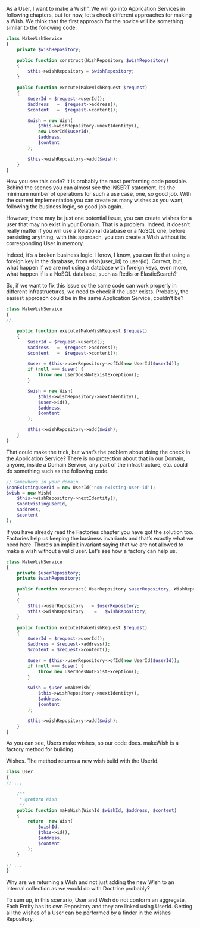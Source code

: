 As a User, I want to make a Wish”. We will go into Application Services in following chapters, but for now, let’s check different approaches for making a Wish. We think that the first approach for the novice will be something similar to the following code.

```php
class MakeWishService
{
    private $wishRepository;

    public function construct(WishRepository $wishRepository)
    {
        $this->wishRepository = $wishRepository;
    }

    public function execute(MakeWishRequest $request)
    {
        $userId = $request->userId();
        $address   =  $request->address();
        $content   =  $request->content();

        $wish = new Wish(
            $this->wishRepository->nextIdentity(),
            new UserId($userId),
            $address,
            $content
        );

        $this->wishRepository->add($wish);
    }
}
```

How you see this code? It is probably the most performing code possible. Behind the scenes you can almost see the INSERT statement. It’s the minimum number of operations for such a use case, one, so good job. With the current implementation you can create as many wishes as you want, following the business logic, so good job again.

However, there may be just one potential issue, you can create wishes for a user that may no exist in your Domain. That is a problem. Indeed, it doesn’t really matter if you will use a Relational database or a NoSQL one, before persisting anything, with this approach, you can create a Wish without its corresponding User in memory.

Indeed, it’s a broken business logic. I know, I know, you can fix that using a foreign key in the database, from wish\(user\_id\) to user\(id\). Correct, but, what happen if we are not using a database with foreign keys, even more, what happen if is a NoSQL database, such as Redis or ElasticSearch?

So, if we want to fix this issue so the same code can work properly in different infrastructures, we need to check if the user exists. Probably, the easiest approach could be in the same Application Service, couldn’t be?

```php
class MakeWishService
{
//...

    public function execute(MakeWishRequest $request)
    {
        $userId = $request->userId();
        $address   =  $request->address();
        $content   =  $request->content();

        $user = $this->userRepository->ofId(new UserId($userId));
        if (null === $user) {
            throw new UserDoesNotExistException();
        }

        $wish = new Wish(
            $this->wishRepository->nextIdentity(),
            $user->id(),
            $address,
            $content
        );

        $this->wishRepository->add($wish);
    }
}
```

That could make the trick, but what’s the problem about doing the check in the Application Service? There is no protection about that in our Domain, anyone, inside a Domain Service, any part of the infrastructure, etc. could do something such as the following code.

```php
// Somewhere in your domain
$nonExistingUserId = new UserId('non-existing-user-id');
$wish = new Wish(
    $this->wishRepository->nextIdentity(),
    $nonExistingUserId,
    $address,
    $content
);
```

If you have already read the Factories chapter you have got the solution too. Factories help us keeping the business invariants and that’s exactly what we need here. There’s an implicit invariant saying that we are not allowed to make a wish without a valid user. Let’s see how a factory can help us.

```php
class MakeWishService
{
    private $userRepository;
    private $wishRepository;

    public function construct( UserRepository $userRepository, WishRepository $wishRepository
    )
    {
        $this->userRepository   = $userRepository;
        $this->wishRepository    =   $wishRepository;
    }

    public function execute(MakeWishRequest $request)
    {
        $userId = $request->userId();
        $address = $request->address();
        $content = $request->content();

        $user = $this->userRepository->ofId(new UserId($userId));
        if (null === $user) {
            throw new UserDoesNotExistException();
        }

        $wish = $user->makeWish(
            $this->wishRepository->nextIdentity(),
            $address,
            $content
        );

        $this->wishRepository->add($wish);
    }
}
```

As you can see, Users make wishes, so our code does. makeWish is a factory method for building

Wishes. The method returns a new wish build with the UserId.

```php
class User
{
// ...

    /**
     * @return Wish
     */
    public function makeWish(WishId $wishId, $address, $content)
    {
        return  new Wish(
            $wishId,
            $this->id(),
            $address,
            $content
        );
    }

// ...
}
```

Why are we returning a Wish and not just adding the new Wish to an internal collection as we would do with Doctrine probably?



To sum up, in this scenario, User and Wish do not conform an aggregate. Each Entity has its own Repository and they are linked using UserId. Getting all the wishes of a User can be performed by a finder in the wishes Repository.

